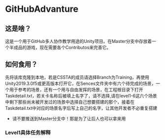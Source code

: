 # GitHubAdvanture

## 这是啥？

​	这是一个用于GitHub多人协作教学用途的Unity项目。在Master分支中存放着一个半成品的游戏，现在需要各个Contributos来完善它。

## 如何食用？

​	先将该库克隆到本地，若是CSSTA的成员请选择Branch为Training，再使用Unity2019.3.0f5或更高版本打开它，在Sences文件夹中有六个待完成的场景，一个用于参考的场景，还有一个用与自由发挥的场景，在工程根目录下打开Taskdetail.txt，若关卡名称后被填上名字了，请不选择,请在level1-6这六个场景中剩下那些尚未被开发过的场景中选择自己想要搭建的那个，接着在Taskdetail.txt中对应的场景名字后写上自己的名字，让其他开发者不必重复搭建

- 请不要推送到Master分支中！那是为了让后人也可以拿来用

### Level1具体任务解释

